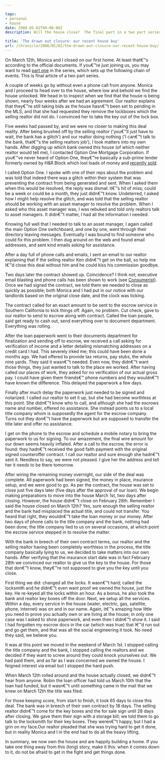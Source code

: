 ```yaml
---

tags:
- personal
- house
date: 2008-05-02T00:00:00Z
description: Will the house close?  The final part in a two part series.

title: 'The drawn out closure: our recent house buy'
url: /chronicle/2008/05/02/the-drawn-out-closure-our-recent-house-buy/
---
```


On March 12th, Monica and I closed on our first home.  At least that€™s according to the official documents.  If you€™re just joining us, you may want to read <a href="http://justinribeiro.com/chronicle/2008/04/22/the-search-buying-our-first-house/">part one</a> in the series, which sets up the following chain of events.  This is final article of a two part series.

A couple of weeks go by without even a phone call from anyone.  Monica and I proceed to head over to the house, where low and behold we find the house unlocked.  We head in to inspect when we find that the house is being shown, nearly four weeks after we had an agreement.  Our realtor explains that they€™re still taking bids as the house hasn€™t been set to pending in the MLS, and that she had requested they remove the lockboxes which the selling realtor did not do.  I convinced her to take the key out of the lock box.

Five weeks had passed by, and we were no closer to making this deal reality.  After being brushed off by the selling realtor ('you€™ll just have to wait, the bank has a glitch') and our realtor doing nothing ('I can€™t talk to the bank, that€™s the selling realtors job'), I took matters into my own hands.  After digging up which bank owned this house (of which neither realtor would tell me), I contacted Option One Mortgage Corporation.  If you€™ve never heard of Option One, they€™re basically a sub-prime lender formerly owned by H&R Block which lost loads of money and <a href="http://www.forbes.com/markets/feeds/afx/2008/05/01/afx4957930.html">recently sold</a>.

I called Option One.  I spoke with one of their reps about the problem and was told that indeed there was a glitch within their system that was preventing the contract from being generated and sent.  When I asked them when this would be resolved, the reply was dismal: it€™s hit of miss; could be a week or could be a month, they just didn€™t know.  Undeterred, I asked how I might help resolve the glitch, and was told that the selling realtor should be working with an asset manager to resolve the problem.  When I asked who this asset manager was, I was rebuked and told only realtors talk to asset managers.  It didn€™t matter, I had all the information I needed.

Knowing full well that I needed to talk to an asset manager, I again called the main Option One switchboard, and one by one, went through their directory leaving messages.  Eventually I was bound to find someone who could fix this problem.  I then dug around on the web and found email addresses, and sent kind emails asking for assistance.

After a day full of phone calls and emails, I sent an email to our realtor explaining that if the selling realtor Ken didn€™t get on the ball, so help me I€™d close this deal without him and he could kiss his commission goodbye.

Two days later the contract showed up.  Coincidence?  I think not; executive email blasting and phone calls has been shown to work (see <a href="http://consumerist.com/">Consumerist</a>). Once we had signed the contract, we told them we needed to close as quickly as possible; both Monica and I had put in our notice with our landlords based on the original close date, and the clock was ticking.

The contract called for an exact amount to be sent to the escrow service in Southern California to kick things off.  Again, no problem.  Cut check, gave to our realtor to send to escrow along with contract.  Called the loan people, said get ready to cash out, send everything over to document department.  Everything was rolling.

After the loan paperwork went to their documents department for finalization and sending off to escrow, we received a call asking for verification of income and a letter detailing mismatching addresses on a credit card I had.  This severely irked me; this could have been done a months ago.  We had offered to provide tax returns, pay stubs, the whole nine yards.  They said it wasn€™t needed.  Even now, they didn€™t want those things, they just wanted to talk to the place we worked.  After having called our places of work, they asked for no verification of our actual gross pay.  I could have given them friends€™ phone numbers and they wouldn€™t have known the difference.  This delayed the paperwork a few days.

Finally after much delay the paperwork just needed to be signed and notarized.  I called our realtor to set it up, but she had become worthless at this point.  She didn€™t know who to call, and although she had the escrows name and number, offered no assistance.  She instead points us to a local title company whom is supposedly the agent for the escrow company.  Turns out they don€™t have the paperwork but are supposed to transfer the title later and offer no assistance.

I get on the phone to the escrow and schedule a mobile notary to bring the paperwork to us for signing.  To our amazement, the final wire amount for our down seems heavily inflated.  After a call to the escrow, the error is found: they hadn€™t received the good faith payment with the original signed counteroffer contract.  I call our realtor and sure enough she hadn€™t sent it.  Needless to say, we were not pleased.  I give her the address and tell her it needs to be there tomorrow.

After wiring the remaining money overnight, our side of the deal was complete.  All paperwork had been signed, the money in place, insurance setup, and we were good to go.  As per the contract, the house was set to close just five days later (five days after the approval of our loan).  We begin making preparations to move into the house March 1st, two days after closing.  However, the house didn€™t close on February 28th.  Remember I said the house closed on March 12th?  Yes, sure enough the selling realtor and the bank had misplaced the actual title, and could not transfer.  You heard that right, they wouldn€™t take the loan money or our money.  After two days of phone calls to the title company and the bank, nothing had been done; the title company lied to us on several occasions, at which point the escrow service stepped in to resolve the matter.

With the bank in breech of their own contract terms, our realtor and the selling realtor having been completely worthless in the process, the title company basically lying to us, we decided to take matters into our own hands.  After verifying that the insurance start date was in fact February 28th we convinced our realtor to give us the key to the house.  For those that don€™t know, they€™re not supposed to give you the key until you close.

First thing we did: changed all the locks.  It wasn€™t hard; called the locksmith and he didn€™t even want proof we owned the house, just the key.  He re-keyed all the locks within an hour.  As a bonus, he also took the bank and realtor key boxes off the door.  Next, we setup all the services.  Within a day, every service in the house (water, electric, gas, satellite, phone, internet) was on and in our name.  Again, it€™s amazing how little you need to prove you actually own or are living at the house; in only one case was I asked to show paperwork, and even then I didn€™t show it.  I said I had forgotten my escrow docs in the car (which was true) that I€™d run out and go get them, and that was all the social engineering it took.  No need they said, we believe you.

It was at this point we moved in the weekend of March 1st.  I stopped calling the title company and the bank, I stopped calling the realtors and we decided if they want to screw around they could knock yourselves out.  We had paid them, and as far as I was concerned we owned the house.  I feigned interest via email but I stopped the hard push.

When March 12th rolled around and the house actually closed, we didn€™t hear from anyone.  Robin the loan officer had told us March 10th that the loan had funded, but it wasn€™t until something came in the mail that we knew on March 12th the title was filed.

For those keeping score, from start to finish, it took 65 days to close this deal. The bank was in breech of their own contract by 18 days.  The selling realtor didn€™t come for the key boxes and the for sale sign until 28 days after closing.  We gave them their sign with a storage bill; we told them to go talk to the locksmith for their key boxes.  They weren€™t happy, but I had a grin on my face.Our realtor pleaded that she was trying hard to get it done, but in reality Monica and I in the end had to do all the heavy lifting.

In summary, we now own the house and are happily building a home.  If you take one thing away from this (long) story, make it this: when it comes down to it, do not be afraid to get in the fight and get things done.
